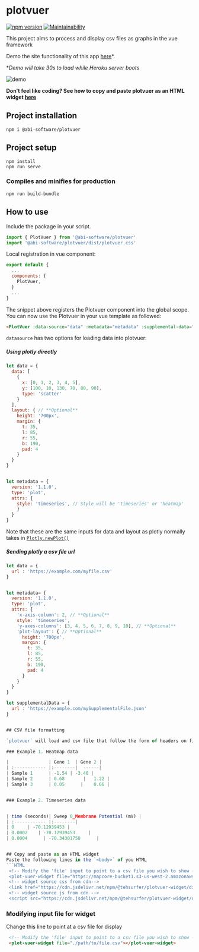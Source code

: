 # plotvuer 

[![npm version](https://badge.fury.io/js/%40abi-software%2Fplotvuer.svg)](https://badge.fury.io/js/%40abi-software%2Fplotvuer)
[![Maintainability](https://api.codeclimate.com/v1/badges/8dd727f153711aaae6e1/maintainability)](https://codeclimate.com/github/Tehsurfer/plotvuer/maintainability)

This project aims to process and display csv files as graphs in the vue framework

Demo the site functionality of this app [here](https://plotvuer-demo.herokuapp.com/)*. 

*_Demo will take 30s to load while Heroku server boots_

![demo](https://user-images.githubusercontent.com/37255664/73617045-a3231e00-467f-11ea-90bd-b1074acd26b3.gif)

**Don't feel like coding? See how to copy and paste plotvuer as an HTML widget [here](https://github.com/ABI-Software/plotvuer/blob/master/README.md#copy-and-paste-as-an-html-widget)**

## Project installation
```
npm i @abi-software/plotvuer
```


## Project setup
```
npm install
npm run serve
```

### Compiles and minifies for production
```
npm run build-bundle
```

## How to use
Include the package in your script.
```javascript
import { PlotVuer } from '@abi-software/plotvuer'
import '@abi-software/plotvuer/dist/plotvuer.css'
```
Local registration in vue component:
```javascript
export default {
  ...
  components: {
    PlotVuer,
  }
  ...
}
```

The snippet above registers the Plotvuer component into the global scope.
You can now use the Plotvuer in your vue template as followed:

```html
<PlotVuer :data-source="data" :metadata="metadata" :supplemental-data="supplementalData"></PlotVuer>
```

`datasource` has two options for loading data into plotvuer: 

##### Using plotly directly

```javascript
let data = {
  data: [
    {
      x: [0, 1, 2, 3, 4, 5],
      y: [100, 10, 130, 70, 80, 90],
      type: 'scatter'
    }
  ],
  layout: { // **Optional**
    height: '700px',
    margin: {
      t: 35,
      l: 85,
      r: 55,
      b: 190,
      pad: 4
    }
  }
}


let metadata = {
  version: '1.1.0',
  type: 'plot',
  attrs: {
    style: 'timeseries', // Style will be 'timeseries' or 'heatmap'
    }
  }
}

```
Note that these are the same inputs for data and layout as plotly normally takes in [`Plotly.newPlot()`](https://plotly.com/javascript/plotlyjs-function-reference/) 

##### Sending plotly a csv file url

```javascript
let data = {
  url : 'https://example.com/myfile.csv'
}


let metadata= {
  version: '1.1.0',
  type: 'plot',
  attrs: {
    'x-axis-column': 2, // **Optional**
    style: 'timeseries',
    'y-axes-columns': [3, 4, 5, 6, 7, 8, 9, 10], // **Optional**
    'plot-layout': { // **Optional**
      height: '700px',
      margin: {
        t: 35,
        l: 85,
        r: 55,
        b: 190,
        pad: 4
      }
    }
  }
}

let supplementalData = {
  url : 'https://example.com/mySupplementalFile.json'
}


## CSV file formatting

`plotvuer` will load and csv file that follow the form of headers on first row and coloumn and if data is time based, rows will be assumed to be time dependant. 

### Example 1. Heatmap data

|               | Gene 1  | Gene 2 | 
| :------------ |:--------|  ------| 
| Sample 1      | -1.54 | -3.40 |
| Sample 2      | 0.68       |   1.22 |
| Sample 3      | 0.05      |    0.66 |


### Example 2. Timeseries data


| time (seconds)| Sweep 0_Membrane Potential (mV) | 
| :------------ |:--------|  
| 0     | -70.12939453 | 
| 0.0002    | -70.12939453     |
| 0.0004      | -70.34301758      | 


## Copy and paste as an HTML widget
Paste the following lines in the `<body>` of you HTML
```HTML
 <!-- Modify the 'file' input to point to a csv file you wish to show --> 
 <plot-vuer-widget file="https://mapcore-bucket1.s3-us-west-2.amazonaws.com/ISAN/csv-data/use-case-4/RNA_Seq.csv"></plot-vuer-widget>
 <!-- widget source css from cdn-->
 <link href="https://cdn.jsdelivr.net/npm/@tehsurfer/plotvuer-widget/dist/plotVuer.css" rel="stylesheet">
 <!-- widget source js from cdn -->
 <script src="https://cdn.jsdelivr.net/npm/@tehsurfer/plotvuer-widget/dist/plotVuer.js"></script>
```
### Modifying input file for widget
Change this line to point at a csv file for display
```HTML
 <!-- Modify the 'file' input to point to a csv file you wish to show --> 
 <plot-vuer-widget file="./path/to/file.csv"></plot-vuer-widget>
```
